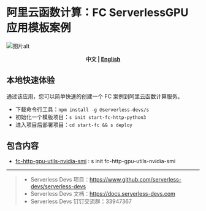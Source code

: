 # 阿里云函数计算：FC ServerlessGPU 应用模板案例

![图片alt](https://github.com/devsapp/start-fc-gpu/blob/main/materials/logo.png?raw=true)

<p align="center"><b> 中文 | <a href="./readme_en.md"> English </a>  </b></p>

## 本地快速体验

通过该应用，您可以简单快速的创建一个 FC 案例到阿里云函数计算服务。

- 下载命令行工具：`npm install -g @serverless-devs/s`
- 初始化一个模版项目：`s init start-fc-http-python3`
- 进入项目后部署项目：`cd start-fc && s deploy`

## 包含内容

- [fc-http-gpu-utils-nvidia-smi](fc-http-gpu-utils-nvidia-smi/src) : s init fc-http-gpu-utils-nvidia-smi 

---

> - Serverless Devs 项目：https://www.github.com/serverless-devs/serverless-devs
> - Serverless Devs 文档：https://docs.serverless-devs.com
> - Serverless Devs 钉钉交流群：33947367
